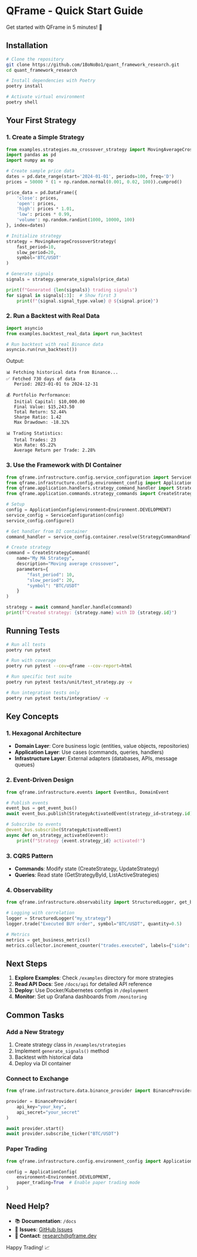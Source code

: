 # QFrame - Quick Start Guide

Get started with QFrame in 5 minutes! 🚀

## Installation

```bash
# Clone the repository
git clone https://github.com/1BoNoBo1/quant_framework_research.git
cd quant_framework_research

# Install dependencies with Poetry
poetry install

# Activate virtual environment
poetry shell
```

## Your First Strategy

### 1. Create a Simple Strategy

```python
from examples.strategies.ma_crossover_strategy import MovingAverageCrossoverStrategy
import pandas as pd
import numpy as np

# Create sample price data
dates = pd.date_range(start='2024-01-01', periods=100, freq='D')
prices = 50000 * (1 + np.random.normal(0.001, 0.02, 100)).cumprod()

price_data = pd.DataFrame({
    'close': prices,
    'open': prices,
    'high': prices * 1.01,
    'low': prices * 0.99,
    'volume': np.random.randint(1000, 10000, 100)
}, index=dates)

# Initialize strategy
strategy = MovingAverageCrossoverStrategy(
    fast_period=10,
    slow_period=20,
    symbol='BTC/USDT'
)

# Generate signals
signals = strategy.generate_signals(price_data)

print(f"Generated {len(signals)} trading signals")
for signal in signals[:3]:  # Show first 3
    print(f"{signal.signal_type.value} @ ${signal.price}")
```

### 2. Run a Backtest with Real Data

```python
import asyncio
from examples.backtest_real_data import run_backtest

# Run backtest with real Binance data
asyncio.run(run_backtest())
```

Output:
```
📊 Fetching historical data from Binance...
✅ Fetched 730 days of data
   Period: 2023-01-01 to 2024-12-31

💰 Portfolio Performance:
   Initial Capital: $10,000.00
   Final Value: $15,243.50
   Total Return: 52.44%
   Sharpe Ratio: 1.42
   Max Drawdown: -18.32%

📊 Trading Statistics:
   Total Trades: 23
   Win Rate: 65.22%
   Average Return per Trade: 2.28%
```

### 3. Use the Framework with DI Container

```python
from qframe.infrastructure.config.service_configuration import ServiceConfiguration
from qframe.infrastructure.config.environment_config import ApplicationConfig, Environment
from qframe.application.handlers.strategy_command_handler import StrategyCommandHandler
from qframe.application.commands.strategy_commands import CreateStrategyCommand

# Setup
config = ApplicationConfig(environment=Environment.DEVELOPMENT)
service_config = ServiceConfiguration(config)
service_config.configure()

# Get handler from DI container
command_handler = service_config.container.resolve(StrategyCommandHandler)

# Create strategy
command = CreateStrategyCommand(
    name="My MA Strategy",
    description="Moving average crossover",
    parameters={
        "fast_period": 10,
        "slow_period": 20,
        "symbol": "BTC/USDT"
    }
)

strategy = await command_handler.handle(command)
print(f"Created strategy: {strategy.name} with ID {strategy.id}")
```

## Running Tests

```bash
# Run all tests
poetry run pytest

# Run with coverage
poetry run pytest --cov=qframe --cov-report=html

# Run specific test suite
poetry run pytest tests/unit/test_strategy.py -v

# Run integration tests only
poetry run pytest tests/integration/ -v
```

## Key Concepts

### 1. **Hexagonal Architecture**
- **Domain Layer**: Core business logic (entities, value objects, repositories)
- **Application Layer**: Use cases (commands, queries, handlers)
- **Infrastructure Layer**: External adapters (databases, APIs, message queues)

### 2. **Event-Driven Design**
```python
from qframe.infrastructure.events import EventBus, DomainEvent

# Publish events
event_bus = get_event_bus()
await event_bus.publish(StrategyActivatedEvent(strategy_id=strategy.id))

# Subscribe to events
@event_bus.subscribe(StrategyActivatedEvent)
async def on_strategy_activated(event):
    print(f"Strategy {event.strategy_id} activated!")
```

### 3. **CQRS Pattern**
- **Commands**: Modify state (CreateStrategy, UpdateStrategy)
- **Queries**: Read state (GetStrategyById, ListActiveStrategies)

### 4. **Observability**
```python
from qframe.infrastructure.observability import StructuredLogger, get_business_metrics

# Logging with correlation
logger = StructuredLogger("my_strategy")
logger.trade("Executed BUY order", symbol="BTC/USDT", quantity=0.5)

# Metrics
metrics = get_business_metrics()
metrics.collector.increment_counter("trades.executed", labels={"side": "buy"})
```

## Next Steps

1. **Explore Examples**: Check `/examples` directory for more strategies
2. **Read API Docs**: See `/docs/api` for detailed API reference
3. **Deploy**: Use Docker/Kubernetes configs in `/deployment`
4. **Monitor**: Set up Grafana dashboards from `/monitoring`

## Common Tasks

### Add a New Strategy
1. Create strategy class in `/examples/strategies`
2. Implement `generate_signals()` method
3. Backtest with historical data
4. Deploy via DI container

### Connect to Exchange
```python
from qframe.infrastructure.data.binance_provider import BinanceProvider

provider = BinanceProvider(
    api_key="your_key",
    api_secret="your_secret"
)

await provider.start()
await provider.subscribe_ticker("BTC/USDT")
```

### Paper Trading
```python
from qframe.infrastructure.config.environment_config import ApplicationConfig, Environment

config = ApplicationConfig(
    environment=Environment.DEVELOPMENT,
    paper_trading=True  # Enable paper trading mode
)
```

## Need Help?

- 📚 **Documentation**: `/docs`
- 💬 **Issues**: [GitHub Issues](https://github.com/1BoNoBo1/quant_framework_research/issues)
- 📧 **Contact**: research@qframe.dev

Happy Trading! 📈
